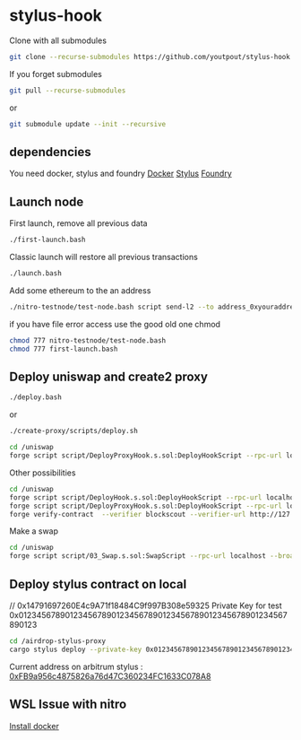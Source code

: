 # stylus-hook

Clone with all submodules

```bash
git clone --recurse-submodules https://github.com/youtpout/stylus-hook
```

If you forget submodules
```bash
git pull --recurse-submodules
```

or

```bash
git submodule update --init --recursive
```

## dependencies
You need docker, stylus and foundry
[Docker](https://docs.docker.com/engine/install/) 
[Stylus](https://docs.arbitrum.io/stylus/stylus-quickstart)
[Foundry](https://book.getfoundry.sh/getting-started/installation)

## Launch node

First launch, remove all previous data
```bash
./first-launch.bash
```
Classic launch will restore all previous transactions
```bash
./launch.bash
```

Add some ethereum to the an address
```bash
./nitro-testnode/test-node.bash script send-l2 --to address_0xyouraddress --ethamount 5
```

if you have file error access use the good old one chmod
```bash
chmod 777 nitro-testnode/test-node.bash
chmod 777 first-launch.bash 
```

## Deploy uniswap and create2 proxy
```bash
./deploy.bash
```

or 
```bash
./create-proxy/scripts/deploy.sh
```

```bash
cd /uniswap
forge script script/DeployProxyHook.s.sol:DeployHookScript --rpc-url localhost --broadcast -vvvvv 
```

Other possibilities
```bash
cd /uniswap
forge script script/DeployHook.s.sol:DeployHookScript --rpc-url localhost --broadcast -vvvvv 
forge script script/DeployProxyHook.s.sol:DeployHookScript --rpc-url localhost --broadcast -vvvvv 
forge verify-contract  --verifier blockscout --verifier-url http://127.0.0.1:4000/api?  0x76Eec016f5bB4360BCA1425E26A8Af360D3793f5 Redeploy --force
```



Make a swap
```bash
cd /uniswap
forge script script/03_Swap.s.sol:SwapScript --rpc-url localhost --broadcast -vvvvv 
```



## Deploy stylus contract on local
// 0x14791697260E4c9A71f18484C9f997B308e59325
Private Key for test 0x0123456789012345678901234567890123456789012345678901234567890123 

```bash
cd /airdrop-stylus-proxy
cargo stylus deploy --private-key 0x0123456789012345678901234567890123456789012345678901234567890123 -e http://localhost:8547/
```

Current address on arbitrum stylus :
[0xFB9a956c4875826a76d47C360234FC1633C078A8](https://stylus-testnet-explorer.arbitrum.io/address/0xFB9a956c4875826a76d47C360234FC1633C078A8/contracts#address-tabs)


## WSL Issue with nitro

[Install docker](https://dev.to/kenji_goh/got-permission-denied-while-trying-to-connect-to-the-docker-daemon-socket-3dne)